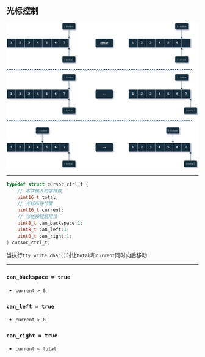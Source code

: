 ## 光标控制

![CURSOR](../images/CURSOR.svg)

---

```c
typedef struct cursor_ctrl_t {
    // 本次输入的字符数
    uint16_t total;
    // 光标所在位置
    uint16_t current;
    // 功能按键启用位
    uint8_t can_backspace:1;
    uint8_t can_left:1;
    uint8_t can_right:1;
} cursor_ctrl_t;
```

当执行`tty_write_char()`时让`total`和`current`同时向后移动

---

### `can_backspace = true`
+ `current > 0`

### `can_left = true`
+ `current > 0`

### `can_right = true`
+ `current < total`